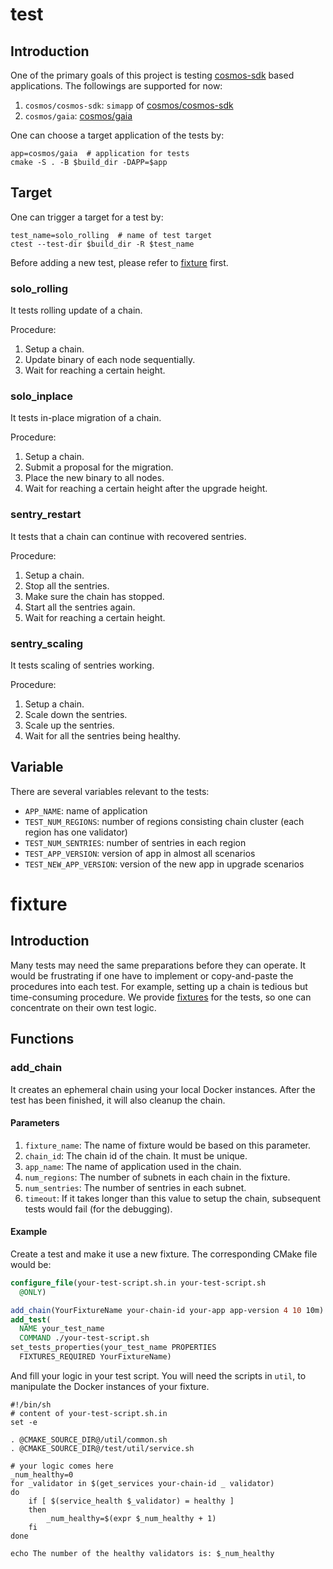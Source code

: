 # test

## Introduction

One of the primary goals of this project is testing 
[cosmos-sdk](https://github.com/cosmos/cosmos-sdk) based applications. The
followings are supported for now:

1. `cosmos/cosmos-sdk`: `simapp` of
  [cosmos/cosmos-sdk](https://github.com/cosmos/cosmos-sdk)
2. `cosmos/gaia`: [cosmos/gaia](https://github.com/cosmos/gaia)

One can choose a target application of the tests by:

``` shell
app=cosmos/gaia  # application for tests
cmake -S . -B $build_dir -DAPP=$app
```

## Target

One can trigger a target for a test by:

``` shell
test_name=solo_rolling  # name of test target
ctest --test-dir $build_dir -R $test_name
```

Before adding a new test, please refer to [fixture](#fixture) first.

### solo\_rolling

It tests rolling update of a chain.

Procedure:

1. Setup a chain.
2. Update binary of each node sequentially.
3. Wait for reaching a certain height.

### solo\_inplace

It tests in-place migration of a chain.

Procedure:

1. Setup a chain.
2. Submit a proposal for the migration.
3. Place the new binary to all nodes.
4. Wait for reaching a certain height after the upgrade height.

### sentry\_restart

It tests that a chain can continue with recovered sentries.

Procedure:

1. Setup a chain.
2. Stop all the sentries.
3. Make sure the chain has stopped.
4. Start all the sentries again.
5. Wait for reaching a certain height.

### sentry\_scaling

It tests scaling of sentries working.

Procedure:

1. Setup a chain.
2. Scale down the sentries.
3. Scale up the sentries.
4. Wait for all the sentries being healthy.

## Variable

There are several variables relevant to the tests:

* `APP_NAME`: name of application
* `TEST_NUM_REGIONS`: number of regions consisting chain cluster
                         (each region has one validator)
* `TEST_NUM_SENTRIES`: number of sentries in each region
* `TEST_APP_VERSION`: version of app in almost all scenarios
* `TEST_NEW_APP_VERSION`: version of the new app in upgrade scenarios


# fixture

## Introduction

Many tests may need the same preparations before they can operate. It would be
frustrating if one have to implement or copy-and-paste the procedures into each
test. For example, setting up a chain is tedious but time-consuming procedure.
We provide
[fixtures](https://cmake.org/cmake/help/latest/prop_test/FIXTURES_REQUIRED.html)
for the tests, so one can concentrate on their own test logic.

## Functions

### add_chain

It creates an ephemeral chain using your local Docker instances. After the test
has been finished, it will also cleanup the chain.

#### Parameters

1. `fixture_name`: The name of fixture would be based on this parameter.
2. `chain_id`: The chain id of the chain. It must be unique.
3. `app_name`: The name of application used in the chain.
4. `num_regions`: The number of subnets in each chain in the fixture.
5. `num_sentries`: The number of sentries in each subnet.
6. `timeout`: If it takes longer than this value to setup the chain,
subsequent tests would fail (for the debugging).

#### Example

Create a test and make it use a new fixture. The corresponding CMake file would
be:

``` cmake
configure_file(your-test-script.sh.in your-test-script.sh
  @ONLY)

add_chain(YourFixtureName your-chain-id your-app app-version 4 10 10m)
add_test(
  NAME your_test_name
  COMMAND ./your-test-script.sh
set_tests_properties(your_test_name PROPERTIES
  FIXTURES_REQUIRED YourFixtureName)
```

And fill your logic in your test script. You will need the scripts in `util`,
to manipulate the Docker instances of your fixture.

``` shell
#!/bin/sh
# content of your-test-script.sh.in
set -e

. @CMAKE_SOURCE_DIR@/util/common.sh
. @CMAKE_SOURCE_DIR@/test/util/service.sh

# your logic comes here
_num_healthy=0
for _validator in $(get_services your-chain-id _ validator)
do
	if [ $(service_health $_validator) = healthy ]
	then
		_num_healthy=$(expr $_num_healthy + 1)
	fi
done

echo The number of the healthy validators is: $_num_healthy

```
